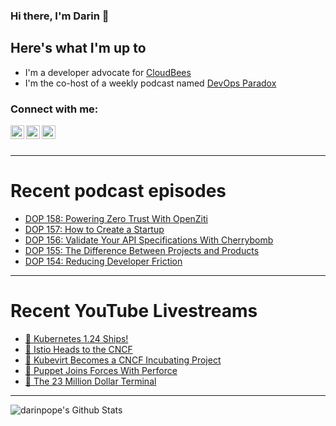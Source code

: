 ### Hi there, I'm Darin 👋

## Here's what I'm up to
- I'm a developer advocate for [CloudBees][cloudbees-website]
- I'm the co-host of a weekly podcast named [DevOps Paradox][dop-website]

### Connect with me:

[<img align="left" alt="darinpope | Twitter" width="22px" src="https://cdn.jsdelivr.net/npm/simple-icons@v3/icons/twitter.svg" />][twitter]
[<img align="left" alt="darinpope | LinkedIn" width="22px" src="https://cdn.jsdelivr.net/npm/simple-icons@v3/icons/linkedin.svg" />][linkedin]
[<img align="left" alt="darinpope | Instagram" width="22px" src="https://cdn.jsdelivr.net/npm/simple-icons@v3/icons/instagram.svg" />][instagram]

<br />
<br />

---

# Recent podcast episodes
<!-- BLOG-POST-LIST:START -->
- [DOP 158: Powering Zero Trust With OpenZiti](https://www.devopsparadox.com/episodes/powering-zero-trust-with-openziti-158/)
- [DOP 157: How to Create a Startup](https://www.devopsparadox.com/episodes/how-to-create-a-startup-157/)
- [DOP 156: Validate Your API Specifications With Cherrybomb](https://www.devopsparadox.com/episodes/validate-your-api-specifications-with-cherrybomb-156/)
- [DOP 155: The Difference Between Projects and Products](https://www.devopsparadox.com/episodes/the-difference-between-projects-and-products-155/)
- [DOP 154: Reducing Developer Friction](https://www.devopsparadox.com/episodes/reducing-developer-friction-154/)
<!-- BLOG-POST-LIST:END -->

---

# Recent YouTube Livestreams
<!-- YOUTUBE:START -->
- [🔴 Kubernetes 1.24 Ships!](https://www.youtube.com/watch?v=kLCWi9EOec4)
- [🔴 Istio Heads to the CNCF](https://www.youtube.com/watch?v=ECq0xfVJtQc)
- [🔴 Kubevirt Becomes a CNCF Incubating Project](https://www.youtube.com/watch?v=zbjSL3jsGno)
- [🔴 Puppet Joins Forces With Perforce](https://www.youtube.com/watch?v=PBTXz7djuPQ)
- [🔴 The 23 Million Dollar Terminal](https://www.youtube.com/watch?v=nFYtxlzks5w)
<!-- YOUTUBE:END -->

---

<img align="left" alt="darinpope's Github Stats" src="https://github-readme-stats.codestackr.vercel.app/api?username=darinpope&show_icons=true&hide_border=true" />


[website]: https://www.darinpope.com/
[twitter]: https://twitter.com/darinpope
[youtube]: https://youtube.com/darinpope
[instagram]: https://instagram.com/darinpope
[linkedin]: https://linkedin.com/in/darinpope
[cloudbees-website]: https://www.cloudbees.com/
[dop-website]: https://www.devopsparadox.com/

<!--
**darinpope/darinpope** is a ✨ _special_ ✨ repository because its `README.md` (this file) appears on your GitHub profile.

Here are some ideas to get you started:

- 🔭 I’m currently working on ...
- 🌱 I’m currently learning ...
- 👯 I’m looking to collaborate on ...
- 🤔 I’m looking for help with ...
- 💬 Ask me about ...
- 📫 How to reach me: ...
- 😄 Pronouns: ...
- ⚡ Fun fact: ...
-->
